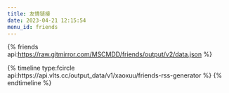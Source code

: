 ```yaml
---
title: 友情链接
date: 2023-04-21 12:15:54
menu_id: friends
---
```

{% friends api:https://raw.gitmirror.com/MSCMDD/friends/output/v2/data.json %}
<div id="qexo-friends"></div>
<link rel="stylesheet" href="https://unpkg.com/qexo-static@1.6.0/hexo/friends.css"/>
<script src="https://unpkg.com/qexo-static@1.6.0/hexo/friends.js"></script>
<script>loadQexoFriends("qexo-friends", "https://qexo.giize.com")</script>
{% timeline type:fcircle api:https://api.vlts.cc/output_data/v1/xaoxuu/friends-rss-generator %}
{% endtimeline %}
